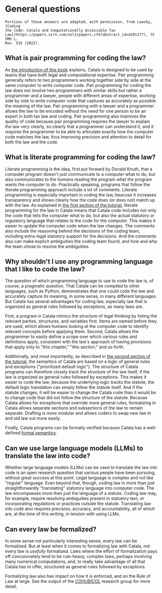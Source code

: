 # General questions

~~~admonish info
Portions of these answers are adapted, with permission, from Lawsky, [Coding
the Code: Catala and Computationally Accessible Tax
Law](https://papers.ssrn.com/sol3/papers.cfm?abstract_id=4291177), 75 SMU L.
Rev. 535 (2022).
~~~


## What is pair programming for coding the law?

As [the introduction of this book](./0-intro.md) explains, Catala is designed to
be used by teams that have both legal and computational expertise. Pair
programming generally refers to two programmers working together side by side at
the same computer to write computer code. Pair programming for coding the law
does not involve two programmers with similar skills but rather a programmer and
a lawyer, people with different areas of expertise, working side by side to
write computer code that captures as accurately as possible the meaning of the
law. Pair programming with a lawyer and a programmer allows the law to be
encoded without the need for one person to be an expert in both tax law and
coding. Pair programming also improves the quality of code because pair
programming requires the lawyer to explain the law very clearly, so clearly that
a programmer can understand it, and it requires the programmer to be able to
articulate exactly how the computer code matches the law, thus improving
precision and attention to detail for both the law and the code.

## What is literate programming for coding the law?

Literate programming is the idea, first put forward by Donald Knuth, that a
computer program doesn't just communicate to a computer what to do, but also
communicates to the humans reading the program what the program wants the
computer to do. Practically speaking, programs that follow the literate
programming approach include a lot of comments. Literate programming is
especially important in coding the law, beacuse it increases transparency and
shows clearly how the code does (or does not) match up with the law. As
explained in [the first section of the tutorial](./2-1-basic-blocks.md),
literate programming for the law in Catala means that Catala code includes not
only the code that tells the computer what to do, but also the actual statutory
or regulatory language that relates to the code for the computer. This makes it
easier to update the computer code when the law changes. The comments also
include the reasoning behind the decisions of the coding team, including
extra-legal statutory support for the decisions. And the comments also can make
explicit ambiguities the coding team found, and how and why the team chose to
resolve the ambiguities.

## Why shouldn't I use any programming language that I like to code the law?

The question of which programming language to use to code the law is, of course,
a pragmatic question. That Catala can be compiled to other languages, such as
Python, demonstrates that one could code the law and accurately capture its
meaning, in some sense, in many different languages. But Catala has several
advantages for coding law, especially law that is organized as general rules
followed by exceptions, as many laws are. 

First, a program in Catala mimics the structure of legal thinking by listing the
relevant parties, structures, and variables first. Items are named before they
are used, which allows humans looking at the computer code to identify relevant
concepts before applying them. Second, Catala allows the programmer to easily
define a scope over which various rules and definitions apply, consistent with
the law's approach of having provisions that apply only to "this chapter," "this
section," and so forth.

Additionally, and most importantly, as described in [the second section of the
tutorial](./2-2-conditionals-exceptions.md), the semantics of Catala are based
on a logic of general rules and exceptions ("prioritized default logic"). The
structure of Catala programs can therefore closely track the structure of the
law itself, if the law is organized as general rules followed by exceptions.
This makes it easier to code the law; because the underlying logic tracks the
statute, the default logic translation can simply follow the statute itself. And
if the statute changes, it will be easier to change the Catala code than it
would be to change code that did not follow the structure of the statute.
Because Catala allows for exceptions that override more general rules,
formalizing in Catala allows separate sections and subsections of the law to
remain separate. Drafting is more modular and allows coders to swap new law in
and old law out more easily.

Finally, Catala programs can be formally verified because Catala has a well-defined
[formal semantics](https://dl.acm.org/doi/10.1145/3473582).

## Can we use large language models (LLMs) to translate the law into code?

Whether large language models (LLMs) can be used to translate the law into code
is an open research question that various people have been pursuing, without
great success at this point. Legal language is complex and not like "regular"
language. Even beyond that, though, coding law is more than just
straightforwardly "translating" statutory language into computer code. The law
encompasses more than just the language of a statute. Coding law may, for
example, require resolving ambiguities present in statutory text, or
incorporating regulations or practices outside the statute. Translating law into
code also requires precision, accuracy, and accountability, all of which are, at
the time of this writing, in tension with using LLMs.

## Can every law be formalized?

In some sense not particularly interesting sense, every law can be formalized.
But at least when it comes to formalizing law with Catala, not every law is
*usefully* formalized. Laws where the effort of formalization pays off
conconcretely tend to be rule-heavy, complex laws, perhaps involving many
numerical computations, and, to really take advantage of all that Catala has to
offer, structured as general rules followed by exceptions. 

Formalizing law also has impact on how it is enforced, and on the Rule of Law at
large. See the output of the [COHUBICOL](https://www.cohubicol.com/) research
group for more detail.